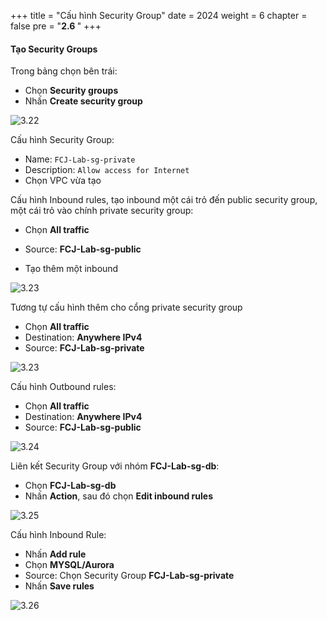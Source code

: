 +++
title = "Cấu hình Security Group"
date = 2024
weight = 6
chapter = false
pre = "<b>2.6 </b>"
+++

#### Tạo Security Groups

Trong bảng chọn bên trái:

- Chọn **Security groups**
- Nhấn **Create security group**

![3.22](/images/2-preparation/3.22.png)

Cấu hình Security Group:

- Name: `FCJ-Lab-sg-private`
- Description: `Allow access for Internet`
- Chọn VPC vừa tạo

Cấu hình Inbound rules, tạo inbound một cái trỏ đến public security group, một cái trỏ vào chính private security group:

- Chọn **All traffic**
- Source: **FCJ-Lab-sg-public**

- Tạo thêm một inbound

![3.23](/images/2-preparation/3.23.png)

Tương tự cấu hình thêm cho cổng private security group

- Chọn **All traffic**
- Destination: **Anywhere IPv4**
- Source: **FCJ-Lab-sg-private**

![3.23](/images/2-preparation/3.23.1.png)

Cấu hình Outbound rules:

- Chọn **All traffic**
- Destination: **Anywhere IPv4**
- Source: **FCJ-Lab-sg-public**

![3.24](/images/2-preparation/3.24.png)

Liên kết Security Group với nhóm **FCJ-Lab-sg-db**:

- Chọn **FCJ-Lab-sg-db**
- Nhấn **Action**, sau đó chọn **Edit inbound rules**

![3.25](/images/2-preparation/3.26.png)

Cấu hình Inbound Rule:

- Nhấn **Add rule**
- Chọn **MYSQL/Aurora**
- Source: Chọn Security Group **FCJ-Lab-sg-private**
- Nhấn **Save rules**

![3.26](/images/2-preparation/3.27.png)
